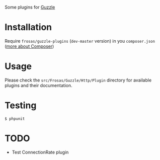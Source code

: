 Some plugins for [Guzzle](http://guzzlephp.org/)

# Installation

Require `frosas/guzzle-plugins` (`dev-master` version) in you `composer.json` ([more about Composer](http://getcomposer.org/doc/00-intro.md))
    
# Usage

Please check the `src/Frosas/Guzzle/Http/Plugin` directory for available plugins and their documentation.

# Testing

    $ phpunit

# TODO

- Test ConnectionRate plugin
